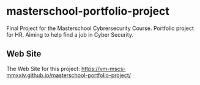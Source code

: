 # masterschool-portfolio-project
Final Project for the Masterschool Cybrersecurity Course. Portfolio project for HR. Aiming to help find a job in Cyber Security.

## Web Site

The Web Site for this project: https://vm-mscs-mmxxiv.github.io/masterschool-portfolio-project/
